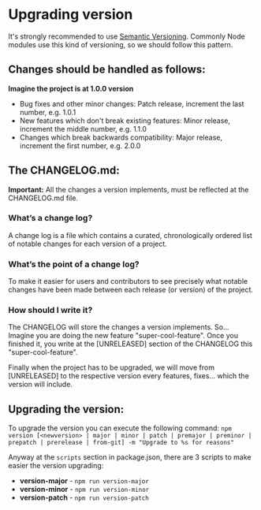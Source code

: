 # Upgrading version

It's strongly recommended to use [Semantic Versioning](http://semver.org/). Commonly Node modules
use this kind of versioning, so we should follow this pattern.


## Changes should be handled as follows:

**Imagine the project is at 1.0.0 version**

  * Bug fixes and other minor changes: Patch release, increment the last number, e.g. 1.0.1
  * New features which don't break existing features: Minor release, increment the middle number, e.g. 1.1.0
  * Changes which break backwards compatibility: Major release, increment the first number, e.g. 2.0.0


## The CHANGELOG.md:

**Important:** All the changes a version implements, must be reflected at the CHANGELOG.md file.

### What’s a change log?
A change log is a file which contains a curated, chronologically ordered list of notable changes
for each version of a project.

### What’s the point of a change log?
To make it easier for users and contributors to see precisely what notable changes have 
been made between each release (or version) of the project.

### How should I write it?
The CHANGELOG will store the changes a version implements. So... Imagine you are doing the
new feature "super-cool-feature". Once you finished it, you write at the [UNRELEASED] section of
the CHANGELOG this "super-cool-feature".

Finally when the project has to be upgraded, we will move from [UNRELEASED] to the respective version
every features, fixes... which the version will include.


## Upgrading the version:

To upgrade the version you can execute the following command:
`npm version [<newversion> | major | minor | patch | premajor | preminor | prepatch | prerelease | from-git] -m "Upgrade to %s for reasons"`

Anyway at the `scripts` section in package.json, there are 3 scripts to make easier the version upgrading:
  * **version-major** - `npm run version-major`
  * **version-minor** - `npm run version-minor`
  * **version-patch** - `npm run version-patch`
